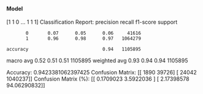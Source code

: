 #### Model
[1 1 0 ... 1 1 1]
Classification Report:
              precision    recall  f1-score   support

           0       0.07      0.05      0.06     41616
           1       0.96      0.98      0.97   1064279

    accuracy                           0.94   1105895
   macro avg       0.52      0.51      0.51   1105895
weighted avg       0.93      0.94      0.94   1105895

Accuracy: 0.9423381062397425
Confusion Matrix:
[[   1890   39726]
 [  24042 1040237]]
Confusion Matrix (%):
[[ 0.1709023   3.5922036 ]
 [ 2.17398578 94.06290832]]
